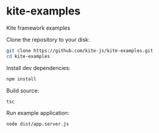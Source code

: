 # kite-examples
Kite framework examples

Clone the repository to your disk:

```sh
git clone https://github.com/kite-js/kite-examples.git
cd kite-examples
```

Install dev dependencies:
```sh
npm install
```

Build source:
```sh
tsc
```

Run example application:
```sh
node dist/app.server.js
```

